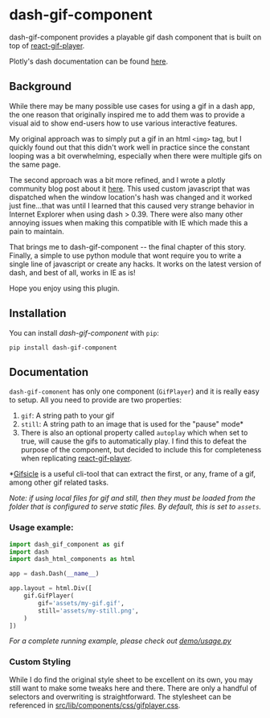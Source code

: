 # dash-gif-component


dash-gif-component provides a playable gif dash component that is built on top of [react-gif-player](https://github.com/benwiley4000/react-gif-player).

Plotly's dash documentation can be found [here](https://dash.plot.ly/).


## Background

While there may be many possible use cases for using a gif in a dash app, the one reason that originally inspired me to add them was to provide a visual aid to show end-users how to use various interactive features. 

My original approach was to simply put a gif in an html `<img>` tag, but I quickly found out that this didn't work well in practice since the constant looping was a bit overwhelming, especially when there were multiple gifs on the same page. 

The second approach was a bit more refined, and I wrote a plotly community blog post about it [here](https://community.plot.ly/t/show-and-tell-creating-playable-gifs-to-document-interactive-features/22240). This used custom javascript that was dispatched when the window location's hash was changed and it worked just fine...that was until I learned that this caused very strange behavior in Internet Explorer when using dash > 0.39. There were also many other annoying issues when making this compatible with IE which made this a pain to maintain.

That brings me to dash-gif-component -- the final chapter of this story. Finally, a simple to use python module that wont require you to write a single line of javascript or create any hacks. It works on the latest version of dash, and best of all, works in IE as is!

Hope you enjoy using this plugin. 

## Installation

You can install *dash-gif-component* with `pip`:

```
pip install dash-gif-component
```

## Documentation

`dash-gif-comonent` has only one component (`GifPlayer`) and it is really easy to setup. All you need to provide are two properties:

1. `gif`: A string path to your gif
2. `still`: A string path to an image that is used for the "pause" mode*
3. There is also an optional property called `autoplay` which when set to true, will cause the gifs to automatically play. I find this to defeat the purpose of the component, but decided to include this for completeness when replicating [react-gif-player](https://github.com/benwiley4000/react-gif-player).

*[Gifsicle](http://www.lcdf.org/gifsicle/) is a useful cli-tool that can extract the first, or any, frame of a gif, among other gif related tasks.

*Note: if using local files for gif and still, then they must be loaded from the folder that is configured to serve static files. By default, this is set to `assets`.*

### Usage example:

```python
import dash_gif_component as gif
import dash
import dash_html_components as html

app = dash.Dash(__name__)

app.layout = html.Div([
    gif.GifPlayer(
        gif='assets/my-gif.gif',
        still='assets/my-still.png',
    )
])

```

*For a complete running example, please check out [demo/usage.py](https://github.com/mbkupfer/dash-gif-component/tree/master/demo/usage.py)*

### Custom Styling

While I do find the original style sheet to be excellent on its own, you may still want to make some tweaks here and there. There are only a handful of selectors and overwriting is straightforward. The stylesheet can be referenced in [src/lib/components/css/gifplayer.css](https://github.com/mbkupfer/dash-gif-component/tree/master/src/lib/components/css/gifplayer.css).



